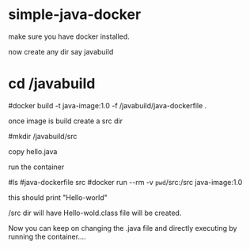 # simple-java-docker

make sure you have docker installed.

now create any dir say javabuild

# cd /javabuild
#docker build -t java-image:1.0 -f /javabuild/java-dockerfile .

once image is build create a src dir

#mkdir /javabuild/src

copy hello.java

run the container 

#ls
#java-dockerfile  src
#docker run --rm -v `pwd`/src:/src java-image:1.0

this should print "Hello-world"

/src dir will have Hello-wold.class file will be created. 

Now you can keep on changing the .java file and directly executing by running the container....


